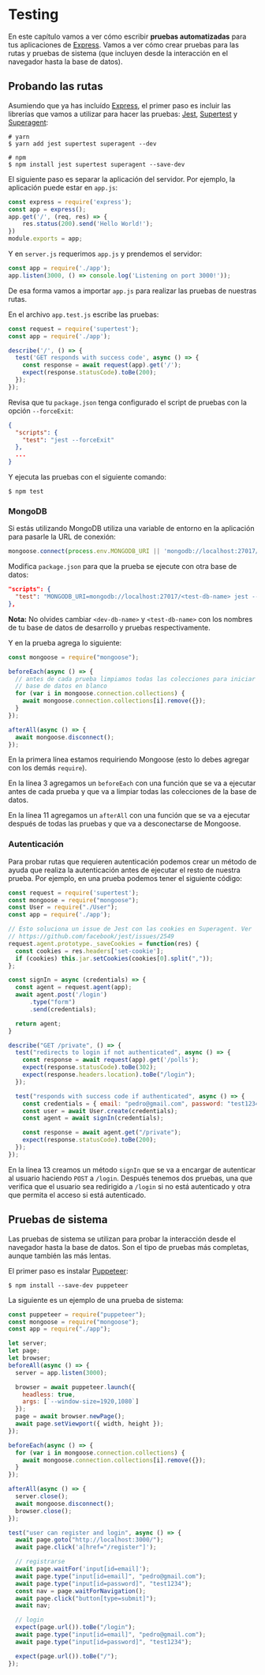 # Testing

En este capítulo vamos a ver cómo escribir **pruebas automatizadas** para tus aplicaciones de [Express](https://expressjs.com/). Vamos a ver cómo crear pruebas para las rutas y pruebas de sistema (que incluyen desde la interacción en el navegador hasta la base de datos).

## Probando las rutas

Asumiendo que ya has incluído [Express](https://expressjs.com/), el primer paso es incluir las librerías que vamos a utilizar para hacer las pruebas: [Jest](https://facebook.github.io/jest/docs/en/getting-started.html), [Supertest](https://github.com/visionmedia/supertest) y [Superagent](https://github.com/visionmedia/superagent):

```
# yarn
$ yarn add jest supertest superagent --dev

# npm
$ npm install jest supertest superagent --save-dev
```

El siguiente paso es separar la aplicación del servidor. Por ejemplo, la aplicación puede estar en `app.js`:

```javascript
const express = require('express');
const app = express();
app.get('/', (req, res) => {
    res.status(200).send('Hello World!');
})
module.exports = app;
```

Y en `server.js` requerimos `app.js` y prendemos el servidor:

```javascript
const app = require('./app');
app.listen(3000, () => console.log('Listening on port 3000!'));
```

De esa forma vamos a importar `app.js` para realizar las pruebas de nuestras rutas.

En el archivo `app.test.js` escribe las pruebas:

```javascript
const request = require('supertest');
const app = require('./app');

describe('/', () => {
  test('GET responds with success code', async () => {
    const response = await request(app).get('/');
    expect(response.statusCode).toBe(200);
  });
});
```

Revisa que tu `package.json` tenga configurado el script de pruebas con la opción `--forceExit`:

```json
{
  "scripts": {
    "test": "jest --forceExit"
  },
  ...  
}
```

Y ejecuta las pruebas con el siguiente comando:

```
$ npm test
```

### MongoDB

Si estás utilizando MongoDB utiliza una variable de entorno en la aplicación para pasarle la URL de conexión:

```javascript
mongoose.connect(process.env.MONGODB_URI || 'mongodb://localhost:27017/<dev-db-name>', { useNewUrlParser: true });
```

Modifica `package.json` para que la prueba se ejecute con otra base de datos:

```json
"scripts": {
  "test": "MONGODB_URI=mongodb://localhost:27017/<test-db-name> jest --forceExit"
},
```

**Nota:** No olvides cambiar `<dev-db-name>` y `<test-db-name>` con los nombres de tu base de datos de desarrollo y pruebas respectivamente.

Y en la prueba agrega lo siguiente:

```javascript
const mongoose = require("mongoose");

beforeEach(async () => {
  // antes de cada prueba limpiamos todas las colecciones para iniciar con una
  // base de datos en blanco
  for (var i in mongoose.connection.collections) {
    await mongoose.connection.collections[i].remove({});
  }
});

afterAll(async () => {
  await mongoose.disconnect();
});
```

En la primera línea estamos requiriendo Mongoose (esto lo debes agregar con los demás `require`).

En la línea 3 agregamos un `beforeEach` con una función que se va a ejecutar antes de cada prueba y que va a limpiar todas las colecciones de la base de datos.

En la línea 11 agregamos un `afterAll` con una función que se va a ejecutar después de todas las pruebas y que va a desconectarse de Mongoose.

### Autenticación

Para probar rutas que requieren autenticación podemos crear un método de ayuda que realiza la autenticación antes de ejecutar el resto de nuestra prueba. Por ejemplo, en una prueba podemos tener el siguiente código:

```javascript
const request = require('supertest');
const mongoose = require("mongoose");
const User = require("./User");
const app = require('./app');

// Esto soluciona un issue de Jest con las cookies en Superagent. Ver
// https://github.com/facebook/jest/issues/2549
request.agent.prototype._saveCookies = function(res) {
  const cookies = res.headers['set-cookie'];
  if (cookies) this.jar.setCookies(cookies[0].split(","));
};

const signIn = async (credentials) => {
  const agent = request.agent(app);
  await agent.post('/login')
      .type("form")
      .send(credentials);

  return agent;
}

describe("GET /private", () => {
  test("redirects to login if not authenticated", async () => {
    const response = await request(app).get('/polls');
    expect(response.statusCode).toBe(302);
    expect(response.headers.location).toBe("/login");
  });

  test("responds with success code if authenticated", async () => {
    const credentials = { email: "pedro@gmail.com", password: "test1234" };
    const user = await User.create(credentials);
    const agent = await signIn(credentials);

    const response = await agent.get("/private");
    expect(response.statusCode).toBe(200);
  });
});
```

En la línea 13 creamos un método `signIn` que se va a encargar de autenticar al usuario haciendo `POST` a `/login`. Después tenemos dos pruebas, una que verifica que el usuario sea redirigido a `/login` si no está autenticado y otra que permita el acceso si está autenticado.

## Pruebas de sistema

Las pruebas de sistema se utilizan para probar la interacción desde el navegador hasta la base de datos. Son el tipo de pruebas más completas, aunque también las más lentas.

El primer paso es instalar [Puppeteer](https://github.com/GoogleChrome/puppeteer):

```
$ npm install --save-dev puppeteer
```

La siguiente es un ejemplo de una prueba de sistema:


```javascript
const puppeteer = require("puppeteer");
const mongoose = require("mongoose");
const app = require("./app");

let server;
let page;
let browser;
beforeAll(async () => {
  server = app.listen(3000);

  browser = await puppeteer.launch({
    headless: true,
    args: [`--window-size=1920,1080`]
  });
  page = await browser.newPage();
  await page.setViewport({ width, height });
});

beforeEach(async () => {
  for (var i in mongoose.connection.collections) {
    await mongoose.connection.collections[i].remove({});
  }
});

afterAll(async () => {
  server.close();
  await mongoose.disconnect();
  browser.close();
});

test("user can register and login", async () => {
  await page.goto("http://localhost:3000/");
  await page.click('a[href="/register"]');

  // registrarse
  await page.waitFor('input[id=email]');
  await page.type("input[id=email]", "pedro@gmail.com");
  await page.type("input[id=password]", "test1234");
  const nav = page.waitForNavigation();
  await page.click("button[type=submit]");
  await nav;

  // login
  expect(page.url()).toBe("/login");
  await page.type("input[id=email]", "pedro@gmail.com");
  await page.type("input[id=password]", "test1234");

  expect(page.url()).toBe("/");
});
```
